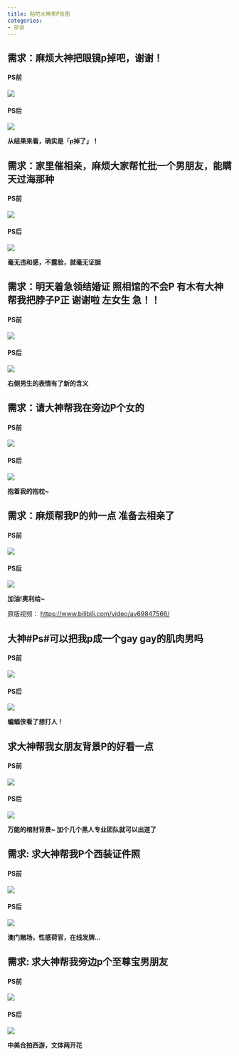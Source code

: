 ```yaml
---
title: 贴吧大神来P张图
categories:
- 杂谈
---
```



##  需求：麻烦大神把眼镜p掉吧，谢谢！


#### PS前

![](https://v2fy.com/asset/0i/glass0.jpg)

#### PS后



![](https://v2fy.com/asset/0i/glass1.jpg)

**从结果来看，确实是「p掉了」！**


## 需求：家里催相亲，麻烦大家帮忙批一个男朋友，能瞒天过海那种

#### PS前

![](https://v2fy.com/asset/0i/nanpengyou0.jpg)


#### PS后

![](https://v2fy.com/asset/0i/nanpengyou1.jpg)

**毫无违和感，不露脸，就毫无证据**


##  需求：明天着急领结婚证 照相馆的不会P 有木有大神帮我把脖子P正 谢谢啦 左女生 急！！



#### PS前

![](https://v2fy.com/asset/0i/bozi0.jpg)

#### PS后

![](https://v2fy.com/asset/0i/bozi1.jpg)


**右侧男生的表情有了新的含义**

##  需求：请大神帮我在旁边P个女的



#### PS前

![](https://v2fy.com/asset/0i/nvde0.jpg)

#### PS后

![](https://v2fy.com/asset/0i/nvde1.png)

**抱着我的抱枕~**

##  需求：麻烦帮我P的帅一点 准备去相亲了

#### PS前

![](https://v2fy.com/asset/0i/shuai0.jpg)


#### PS后


![](https://v2fy.com/asset/0i/shuai2.jpg)


**加油!奥利给~**

原版视频：
https://www.bilibili.com/video/av69847566/


## 大神#Ps#可以把我p成一个gay gay的肌肉男吗

#### PS前

![](https://v2fy.com/asset/0i/jirou1.jpg)


#### PS后


![](https://v2fy.com/asset/0i/jirou0.jpg)

**蝙蝠侠看了想打人！**

## 求大神帮我女朋友背景P的好看一点

#### PS前

![](https://v2fy.com/asset/0i/bg1.jpg)



#### PS后


![](https://v2fy.com/asset/0i/bg0.jpg)

**万能的棺材背景~ 加个几个黑人专业团队就可以出道了**

## 需求: 求大神帮我P个西装证件照


#### PS前

![](https://v2fy.com/asset/0i/xizhuang001.jpg)

#### PS后


![](https://v2fy.com/asset/0i/xizhuang002.jpg)

**澳门赌场，性感荷官，在线发牌...**

## 需求:  求大神帮我旁边p个至尊宝男朋友

#### PS前

![](https://v2fy.com/asset/0i/z1.jpg)

#### PS后



![](https://v2fy.com/asset/0i/z0.jpg)


**中美合拍西游，文体两开花**


